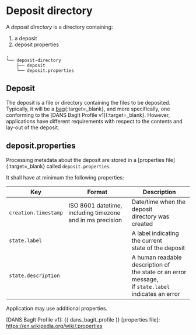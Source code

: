Deposit directory
=================

A _deposit directory_ is a directory containing:

1. a deposit
2. deposit properties

```text
.
└── deposit-directory
    ├── deposit
    └── deposit.properties
```

Deposit
-------
The deposit is a file or directory containing the files to be deposited. Typically, it will be a [bag]{:target=_blank}, and more specifically, one
conforming to the [DANS BagIt Profile v1]{:target=_blank}. However, applications have different requirements with respect to the contents and lay-out of the
deposit.

deposit.properties
------------------
Processing metadata about the deposit are stored in a [properties file]{:target=_blank} called `deposit.properties`.

It shall have at minimum the following properties:

| Key                   | Format                                                         | Description                                                                                                  |
|-----------------------|----------------------------------------------------------------|--------------------------------------------------------------------------------------------------------------|
| `creation.timestamp`  | ISO 8601 datetime, <br/>including timezone and in ms precision | Date/time when the deposit<br/> directory was created                                                        |
| `state.label`         |                                                                | A label indicating the current<br/> state of the deposit                                                     |
| `state.description`   |                                                                | A human readable description of <br/>the state or an error message, <br/>if `state.label` indicates an error | 

Application may use additional properties.


[bag]: https://tools.ietf.org/html/rfc8493
[DANS BagIt Profile v1]: {{ dans_bagit_profile }}
[properties file]: https://en.wikipedia.org/wiki/.properties
